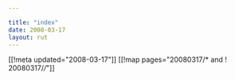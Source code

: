 ```yaml
---

title: "index"
date: 2008-03-17
layout: rut
---
```


[[!meta updated="2008-03-17"]]
[[!map pages="20080317/* and ! 20080317/*/*"]]
